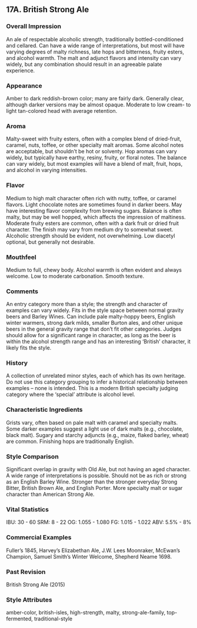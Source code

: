 ## 17A. British Strong Ale

### Overall Impression

An ale of respectable alcoholic strength, traditionally bottled-conditioned and cellared. Can have a wide range of interpretations, but most will have varying degrees of malty richness, late hops and bitterness, fruity esters, and alcohol warmth. The malt and adjunct flavors and intensity can vary widely, but any combination should result in an agreeable palate experience.

### Appearance

Amber to dark reddish-brown color; many are fairly dark. Generally clear, although darker versions may be almost opaque. Moderate to low cream- to light tan-colored head with average retention.

### Aroma

Malty-sweet with fruity esters, often with a complex blend of dried-fruit, caramel, nuts, toffee, or other specialty malt aromas. Some alcohol notes are acceptable, but shouldn’t be hot or solventy. Hop aromas can vary widely, but typically have earthy, resiny, fruity, or floral notes. The balance can vary widely, but most examples will have a blend of malt, fruit, hops, and alcohol in varying intensities.

### Flavor

Medium to high malt character often rich with nutty, toffee, or caramel flavors. Light chocolate notes are sometimes found in darker beers. May have interesting flavor complexity from brewing sugars. Balance is often malty, but may be well hopped, which affects the impression of maltiness. Moderate fruity esters are common, often with a dark fruit or dried fruit character. The finish may vary from medium dry to somewhat sweet. Alcoholic strength should be evident, not overwhelming. Low diacetyl optional, but generally not desirable.

### Mouthfeel

Medium to full, chewy body. Alcohol warmth is often evident and always welcome. Low to moderate carbonation. Smooth texture.

### Comments

An entry category more than a style; the strength and character of examples can vary widely. Fits in the style space between normal gravity beers and Barley Wines. Can include pale malty-hoppy beers, English winter warmers, strong dark milds, smaller Burton ales, and other unique beers in the general gravity range that don’t fit other categories. Judges should allow for a significant range in character, as long as the beer is within the alcohol strength range and has an interesting ‘British’ character, it likely fits the style.

### History

A collection of unrelated minor styles, each of which has its own heritage. Do not use this category grouping to infer a historical relationship between examples – none is intended. This is a modern British specialty judging category where the ‘special’ attribute is alcohol level.

### Characteristic Ingredients

Grists vary, often based on pale malt with caramel and specialty malts. Some darker examples suggest a light use of dark malts (e.g., chocolate, black malt). Sugary and starchy adjuncts (e.g., maize, flaked barley, wheat) are common. Finishing hops are traditionally English.

### Style Comparison

Significant overlap in gravity with Old Ale, but not having an aged character. A wide range of interpretations is possible. Should not be as rich or strong as an English Barley Wine. Stronger than the stronger everyday Strong Bitter, British Brown Ale, and English Porter. More specialty malt or sugar character than American Strong Ale.

### Vital Statistics

IBU: 30 - 60
SRM: 8 - 22
OG: 1.055 - 1.080
FG: 1.015 - 1.022
ABV: 5.5% - 8%

### Commercial Examples

Fuller’s 1845, Harvey’s Elizabethan Ale, J.W. Lees Moonraker, McEwan’s Champion, Samuel Smith’s Winter Welcome, Shepherd Neame 1698.

### Past Revision

British Strong Ale (2015)

### Style Attributes

amber-color, british-isles, high-strength, malty, strong-ale-family, top-fermented, traditional-style